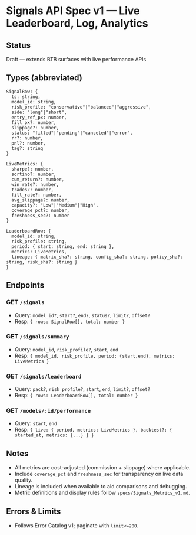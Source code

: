 # Signals API Spec v1 — Live Leaderboard, Log, Analytics

## Status
Draft — extends BTB surfaces with live performance APIs

## Types (abbreviated)
```jsonc
SignalRow: {
  ts: string,
  model_id: string,
  risk_profile: "conservative"|"balanced"|"aggressive",
  side: "long"|"short",
  entry_ref_px: number,
  fill_px?: number,
  slippage?: number,
  status: "filled"|"pending"|"canceled"|"error",
  rr?: number,
  pnl?: number,
  tag?: string
}

LiveMetrics: {
  sharpe?: number,
  sortino?: number,
  cum_return?: number,
  win_rate?: number,
  trades?: number,
  fill_rate?: number,
  avg_slippage?: number,
  capacity?: "Low"|"Medium"|"High",
  coverage_pct?: number,
  freshness_sec?: number
}

LeaderboardRow: {
  model_id: string,
  risk_profile: string,
  period: { start: string, end: string },
  metrics: LiveMetrics,
  lineage: { matrix_sha?: string, config_sha?: string, policy_sha?: string, risk_sha?: string }
}
```

## Endpoints

### GET `/signals`
- Query: `model_id?`, `start?`, `end?`, `status?`, `limit?`, `offset?`
- Resp: `{ rows: SignalRow[], total: number }`

### GET `/signals/summary`
- Query: `model_id`, `risk_profile?`, `start`, `end`
- Resp: `{ model_id, risk_profile, period: {start,end}, metrics: LiveMetrics }`

### GET `/signals/leaderboard`
- Query: `pack?`, `risk_profile?`, `start`, `end`, `limit?`, `offset?`
- Resp: `{ rows: LeaderboardRow[], total: number }`

### GET `/models/:id/performance`
- Query: `start`, `end`
- Resp: `{ live: { period, metrics: LiveMetrics }, backtest?: { started_at, metrics: {...} } }`

## Notes
- All metrics are cost-adjusted (commission + slippage) where applicable.
- Include `coverage_pct` and `freshness_sec` for transparency on live data quality.
- Lineage is included when available to aid comparisons and debugging.
- Metric definitions and display rules follow `specs/Signals_Metrics_v1.md`.

## Errors & Limits
- Follows Error Catalog v1; paginate with `limit<=200`.
